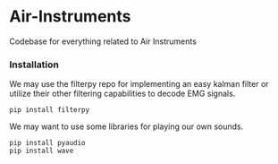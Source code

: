 # Air-Instruments

Codebase for everything related to Air Instruments

### Installation
We may use the filterpy repo for implementing an easy kalman filter or utilize their other filtering capabilities to decode EMG signals.
```
pip install filterpy
```
We may want to use some libraries for playing our own sounds.
```
pip install pyaudio
pip install wave
```
